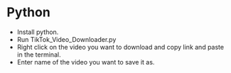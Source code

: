 #     Python
- Install python.
- Run TikTok_Video_Downloader.py 
- Right click on the video you want to download and copy link and paste in the terminal.
- Enter name of the video you want to save it as.

